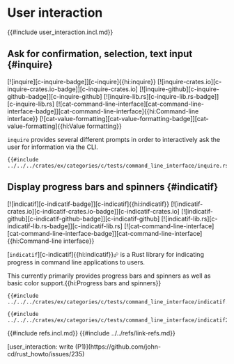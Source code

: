 # User interaction

{{#include user_interaction.incl.md}}

## Ask for confirmation, selection, text input {#inquire}

[![inquire][c-inquire-badge]][c-inquire]{{hi:inquire}}
[![inquire-crates.io][c-inquire-crates.io-badge]][c-inquire-crates.io]
[![inquire-github][c-inquire-github-badge]][c-inquire-github]
[![inquire-lib.rs][c-inquire-lib.rs-badge]][c-inquire-lib.rs]
[![cat-command-line-interface][cat-command-line-interface-badge]][cat-command-line-interface]{{hi:Command-line interface}}
[![cat-value-formatting][cat-value-formatting-badge]][cat-value-formatting]{{hi:Value formatting}}

`inquire` provides several different prompts in order to interactively ask the user for information via the CLI.

```rust,editable
{{#include ../../../crates/ex/categories/c/tests/command_line_interface/inquire.rs:example}}
```

## Display progress bars and spinners {#indicatif}

[![indicatif][c-indicatif-badge]][c-indicatif]{{hi:indicatif}}
[![indicatif-crates.io][c-indicatif-crates.io-badge]][c-indicatif-crates.io]
[![indicatif-github][c-indicatif-github-badge]][c-indicatif-github]
[![indicatif-lib.rs][c-indicatif-lib.rs-badge]][c-indicatif-lib.rs]
[![cat-command-line-interface][cat-command-line-interface-badge]][cat-command-line-interface]{{hi:Command-line interface}}

[`indicatif`][c-indicatif]{{hi:indicatif}}⮳ is a Rust library for indicating progress in command line applications to users.

This currently primarily provides progress bars and spinners as well as basic color support.{{hi:Progress bars and spinners}}

```rust,editable,noplayground
{{#include ../../../crates/ex/categories/c/tests/command_line_interface/indicatif.rs:example}}
```

```rust,editable,noplayground
{{#include ../../../crates/ex/categories/c/tests/command_line_interface/indicatif2.rs:example}}
```

{{#include refs.incl.md}}
{{#include ../../refs/link-refs.md}}

<div class="hidden">
[user_interaction: write (P1)](https://github.com/john-cd/rust_howto/issues/235)
</div>
